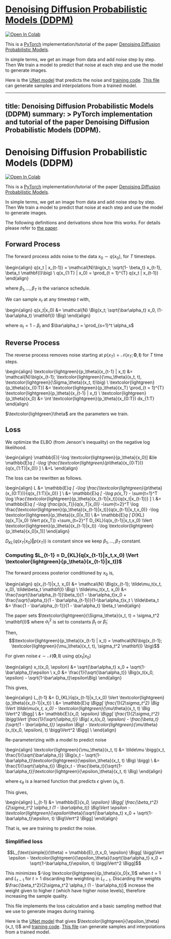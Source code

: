 # [Denoising Diffusion Probabilistic Models (DDPM)](https://nn.labml.ai/diffusion/ddpm/index.html)

[![Open In Colab](https://colab.research.google.com/assets/colab-badge.svg)](https://colab.research.google.com/github/labmlai/annotated_deep_learning_paper_implementations/blob/master/labml_nn/diffusion/ddpm/experiment.ipynb)

This is a [PyTorch](https://pytorch.org) implementation/tutorial of the paper
[Denoising Diffusion Probabilistic Models](https://papers.labml.ai/paper/2006.11239).

In simple terms, we get an image from data and add noise step by step.
Then We train a model to predict that noise at each step and use the model to
generate images.

Here is the [UNet model](https://nn.labml.ai/diffusion/ddpm/unet.html) that predicts the noise and
[training code](https://nn.labml.ai/diffusion/ddpm/experiment.html).
[This file](https://nn.labml.ai/diffusion/ddpm/evaluate.html) can generate samples and interpolations
from a trained model.

---
title: Denoising Diffusion Probabilistic Models (DDPM)
summary: >
  PyTorch implementation and tutorial of the paper
  Denoising Diffusion Probabilistic Models (DDPM).
---

# Denoising Diffusion Probabilistic Models (DDPM)

[![Open In Colab](https://colab.research.google.com/assets/colab-badge.svg)](https://colab.research.google.com/github/labmlai/annotated_deep_learning_paper_implementations/blob/master/labml_nn/diffusion/ddpm/experiment.ipynb)

This is a [PyTorch](https://pytorch.org) implementation/tutorial of the paper
[Denoising Diffusion Probabilistic Models](https://papers.labml.ai/paper/2006.11239).

In simple terms, we get an image from data and add noise step by step.
Then We train a model to predict that noise at each step and use the model to
generate images.

The following definitions and derivations show how this works.
For details please refer to [the paper](https://papers.labml.ai/paper/2006.11239).

## Forward Process

The forward process adds noise to the data $x_0 \sim q(x_0)$, for $T$ timesteps.

\begin{align}
q(x_t | x_{t-1}) = \mathcal{N}\big(x_t; \sqrt{1-  \beta_t} x_{t-1}, \beta_t \mathbf{I}\big) \\
q(x_{1:T} | x_0) = \prod_{t = 1}^{T} q(x_t | x_{t-1})
\end{align}

where $\beta_1, \dots, \beta_T$ is the variance schedule.

We can sample $x_t$ at any timestep $t$ with,

\begin{align}
q(x_t|x_0) &= \mathcal{N} \Big(x_t; \sqrt{\bar\alpha_t} x_0, (1-\bar\alpha_t) \mathbf{I} \Big)
\end{align}

where $\alpha_t = 1 - \beta_t$ and $\bar\alpha_t = \prod_{s=1}^t \alpha_s$

## Reverse Process

The reverse process removes noise starting at $p(x_T) = \mathcal{N}(x_T; \mathbf{0}, \mathbf{I})$
for $T$ time steps.

\begin{align}
\textcolor{lightgreen}{p_\theta}(x_{t-1} | x_t) &= \mathcal{N}\big(x_{t-1};
 \textcolor{lightgreen}{\mu_\theta}(x_t, t), \textcolor{lightgreen}{\Sigma_\theta}(x_t, t)\big) \\
\textcolor{lightgreen}{p_\theta}(x_{0:T}) &= \textcolor{lightgreen}{p_\theta}(x_T) \prod_{t = 1}^{T} \textcolor{lightgreen}{p_\theta}(x_{t-1} | x_t) \\
\textcolor{lightgreen}{p_\theta}(x_0) &= \int \textcolor{lightgreen}{p_\theta}(x_{0:T}) dx_{1:T}
\end{align}

$\textcolor{lightgreen}\theta$ are the parameters we train.

## Loss

We optimize the ELBO (from Jenson's inequality) on the negative log likelihood.

\begin{align}
\mathbb{E}[-\log \textcolor{lightgreen}{p_\theta}(x_0)]
 &\le \mathbb{E}_q [ -\log \frac{\textcolor{lightgreen}{p_\theta}(x_{0:T})}{q(x_{1:T}|x_0)} ] \\
 &=L
\end{align}

The loss can be rewritten as  follows.

\begin{align}
L
 &= \mathbb{E}_q [ -\log \frac{\textcolor{lightgreen}{p_\theta}(x_{0:T})}{q(x_{1:T}|x_0)} ] \\
 &= \mathbb{E}_q [ -\log p(x_T) - \sum_{t=1}^T \log \frac{\textcolor{lightgreen}{p_\theta}(x_{t-1}|x_t)}{q(x_t|x_{t-1})} ] \\
 &= \mathbb{E}_q [
  -\log \frac{p(x_T)}{q(x_T|x_0)}
  -\sum_{t=2}^T \log \frac{\textcolor{lightgreen}{p_\theta}(x_{t-1}|x_t)}{q(x_{t-1}|x_t,x_0)}
  -\log \textcolor{lightgreen}{p_\theta}(x_0|x_1)] \\
 &= \mathbb{E}_q [
   D_{KL}(q(x_T|x_0) \Vert p(x_T))
  +\sum_{t=2}^T D_{KL}(q(x_{t-1}|x_t,x_0) \Vert \textcolor{lightgreen}{p_\theta}(x_{t-1}|x_t))
  -\log \textcolor{lightgreen}{p_\theta}(x_0|x_1)]
\end{align}

$D_{KL}(q(x_T|x_0) \Vert p(x_T))$ is constant since we keep $\beta_1, \dots, \beta_T$ constant.

### Computing $L_{t-1} = D_{KL}(q(x_{t-1}|x_t,x_0) \Vert \textcolor{lightgreen}{p_\theta}(x_{t-1}|x_t))$

The forward process posterior conditioned by $x_0$ is,

\begin{align}
q(x_{t-1}|x_t, x_0) &= \mathcal{N} \Big(x_{t-1}; \tilde\mu_t(x_t, x_0), \tilde\beta_t \mathbf{I} \Big) \\
\tilde\mu_t(x_t, x_0) &= \frac{\sqrt{\bar\alpha_{t-1}}\beta_t}{1 - \bar\alpha_t}x_0
                         + \frac{\sqrt{\alpha_t}(1 - \bar\alpha_{t-1})}{1-\bar\alpha_t}x_t \\
\tilde\beta_t &= \frac{1 - \bar\alpha_{t-1}}{1 - \bar\alpha_t} \beta_t
\end{align}

The paper sets $\textcolor{lightgreen}{\Sigma_\theta}(x_t, t) = \sigma_t^2 \mathbf{I}$ where $\sigma_t^2$ is set to constants
$\beta_t$ or $\tilde\beta_t$.

Then,
$$\textcolor{lightgreen}{p_\theta}(x_{t-1} | x_t) = \mathcal{N}\big(x_{t-1}; \textcolor{lightgreen}{\mu_\theta}(x_t, t), \sigma_t^2 \mathbf{I} \big)$$

For given noise $\epsilon \sim \mathcal{N}(\mathbf{0}, \mathbf{I})$ using $q(x_t|x_0)$

\begin{align}
x_t(x_0, \epsilon) &= \sqrt{\bar\alpha_t} x_0 + \sqrt{1-\bar\alpha_t}\epsilon \\
x_0 &= \frac{1}{\sqrt{\bar\alpha_t}} \Big(x_t(x_0, \epsilon) -  \sqrt{1-\bar\alpha_t}\epsilon\Big)
\end{align}

This gives,

\begin{align}
L_{t-1}
 &= D_{KL}(q(x_{t-1}|x_t,x_0) \Vert \textcolor{lightgreen}{p_\theta}(x_{t-1}|x_t)) \\
 &= \mathbb{E}_q \Bigg[ \frac{1}{2\sigma_t^2}
 \Big \Vert \tilde\mu(x_t, x_0) - \textcolor{lightgreen}{\mu_\theta}(x_t, t) \Big \Vert^2 \Bigg] \\
 &= \mathbb{E}_{x_0, \epsilon} \Bigg[ \frac{1}{2\sigma_t^2}
  \bigg\Vert \frac{1}{\sqrt{\alpha_t}} \Big(
  x_t(x_0, \epsilon) - \frac{\beta_t}{\sqrt{1 - \bar\alpha_t}} \epsilon
  \Big) - \textcolor{lightgreen}{\mu_\theta}(x_t(x_0, \epsilon), t) \bigg\Vert^2 \Bigg] \\
\end{align}

Re-parameterizing with a model to predict noise

\begin{align}
\textcolor{lightgreen}{\mu_\theta}(x_t, t) &= \tilde\mu \bigg(x_t,
  \frac{1}{\sqrt{\bar\alpha_t}} \Big(x_t -
   \sqrt{1-\bar\alpha_t}\textcolor{lightgreen}{\epsilon_\theta}(x_t, t) \Big) \bigg) \\
  &= \frac{1}{\sqrt{\alpha_t}} \Big(x_t -
  \frac{\beta_t}{\sqrt{1-\bar\alpha_t}}\textcolor{lightgreen}{\epsilon_\theta}(x_t, t) \Big)
\end{align}

where $\epsilon_\theta$ is a learned function that predicts $\epsilon$ given $(x_t, t)$.

This gives,

\begin{align}
L_{t-1}
&= \mathbb{E}_{x_0, \epsilon} \Bigg[ \frac{\beta_t^2}{2\sigma_t^2 \alpha_t (1 - \bar\alpha_t)}
  \Big\Vert
  \epsilon - \textcolor{lightgreen}{\epsilon_\theta}(\sqrt{\bar\alpha_t} x_0 + \sqrt{1-\bar\alpha_t}\epsilon, t)
  \Big\Vert^2 \Bigg]
\end{align}

That is, we are training to predict the noise.

### Simplified loss

$$L_{\text{simple}}(\theta) = \mathbb{E}_{t,x_0, \epsilon} \Bigg[ \bigg\Vert
\epsilon - \textcolor{lightgreen}{\epsilon_\theta}(\sqrt{\bar\alpha_t} x_0 + \sqrt{1-\bar\alpha_t}\epsilon, t)
\bigg\Vert^2 \Bigg]$$

This minimizes $-\log \textcolor{lightgreen}{p_\theta}(x_0|x_1)$ when $t=1$ and $L_{t-1}$ for $t\gt1$ discarding the
weighting in $L_{t-1}$. Discarding the weights $\frac{\beta_t^2}{2\sigma_t^2 \alpha_t (1 - \bar\alpha_t)}$
increase the weight given to higher $t$ (which have higher noise levels), therefore increasing the sample quality.

This file implements the loss calculation and a basic sampling method that we use to generate images during
training.

Here is the [UNet model](unet.html) that gives $\textcolor{lightgreen}{\epsilon_\theta}(x_t, t)$ and
[training code](experiment.html).
[This file](evaluate.html) can generate samples and interpolations from a trained model.
